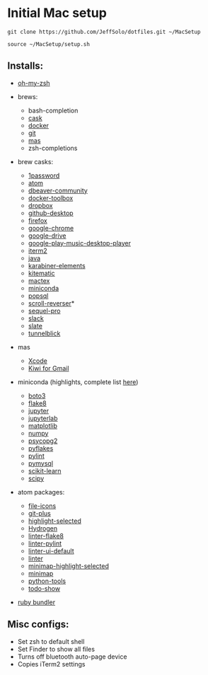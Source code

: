 # Initial Mac setup

`git clone https://github.com/JeffSolo/dotfiles.git ~/MacSetup`

`source ~/MacSetup/setup.sh`

## Installs:
* [oh-my-zsh](https://github.com/robbyrussell/oh-my-zsh)
* brews:
  * bash-completion
  * [cask](https://caskroom.github.io)
  * [docker](https://www.docker.com)
  * [git](https://git-scm.com)
  * [mas](https://github.com/mas-cli/mas)
  * zsh-completions

* brew casks:
  * [1password](https://1password.com)
  * [atom](https://atom.io)
  * [dbeaver-community](http://dbeaver.jkiss.org)
  * [docker-toolbox](https://www.docker.com/products/docker-toolbox)
  * [dropbox](https://www.dropbox.com)
  * [github-desktop](https://desktop.github.com)
  * [firefox](https://www.mozilla.org/en-US/firefox/new/)
  * [google-chrome](https://www.google.com/chrome/index.html)
  * [google-drive](https://www.google.com/drive/)
  * [google-play-music-desktop-player](https://www.googleplaymusicdesktopplayer.com)
  * [iterm2](https://www.iterm2.com)
  * [java](https://www.java.com/en/)
  * [karabiner-elements](https://github.com/tekezo/Karabiner-Elements)
  * [kitematic](https://kitematic.com)
  * [mactex](https://www.tug.org/mactex/)
  * [miniconda](https://conda.io/miniconda.html)
  * [popsql](https://popsql.io/)
  * [scroll-reverser](https://pilotmoon.com/scrollreverser/)*
  * [sequel-pro](https://www.sequelpro.com)
  * [slack](https://slack.com)
  * [slate](https://github.com/jigish/slate)
  * [tunnelblick](https://tunnelblick.net)

* mas
  * [Xcode](https://developer.apple.com/xcode/)
  * [Kiwi for Gmail](http://www.kiwiforgmail.com)

* miniconda (highlights, complete list [here](./packages/conda.yml))
  * [boto3](https://boto3.readthedocs.io/en/latest/)
  * [flake8](http://flake8.pycqa.org/en/latest/)
  * [jupyter](http://jupyter.org)
  * [jupyterlab](https://github.com/jupyterlab/jupyterlab)
  * [matplotlib](https://matplotlib.org)
  * [numpy](http://www.numpy.org)
  * [psycopg2](http://initd.org/psycopg/)
  * [pyflakes](https://pypi.python.org/pypi/pyflakes)
  * [pylint](https://www.pylint.org)
  * [pymysql](https://pymysql.readthedocs.io/en/latest/)
  * [scikit-learn](http://scikit-learn.org/stable/)
  * [scipy](https://www.scipy.org)

* atom packages:
  * [file-icons](https://atom.io/packages/file-icons)
  * [git-plus](https://atom.io/packages/git-plus)
  * [highlight-selected](https://atom.io/packages/highlight-selected)
  * [Hydrogen](https://github.com/nteract/hydrogen)
  * [linter-flake8](https://atom.io/packages/linter-flake8)
  * [linter-pylint](https://atom.io/packages/linter-pylint)
  * [linter-ui-default](https://atom.io/packages/linter-ui-default)
  * [linter](https://atom.io/packages/linter)
  * [minimap-highlight-selected](https://github.com/atom-minimap/minimap-highlight-selected)
  * [minimap](https://atom.io/packages/minimap)
  * [python-tools](https://atom.io/packages/python-tools)
  * [todo-show](https://atom.io/packages/todo-show)
* [ruby bundler](http://bundler.io)

## Misc configs:
* Set zsh to default shell
* Set Finder to show all files
* Turns off bluetooth auto-page device
* Copies iTerm2 settings
